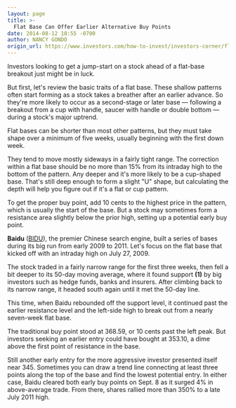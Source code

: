 ```yaml
---
layout: page
title: >-
  Flat Base Can Offer Earlier Alternative Buy Points
date: 2014-08-12 18:55 -0700
author: NANCY GONDO
origin_url: https://www.investors.com/how-to-invest/investors-corner/flat-base-can-offer-earlier-alternative-buy-points
---
```





Investors looking to get a jump-start on a stock ahead of a flat-base breakout just might be in luck.


But first, let's review the basic traits of a flat base. These shallow patterns often start forming as a stock takes a breather after an earlier advance. So they're more likely to occur as a second-stage or later base — following a breakout from a cup with handle, saucer with handle or double bottom — during a stock's major uptrend.


Flat bases can be shorter than most other patterns, but they must take shape over a minimum of five weeks, usually beginning with the first down week.


They tend to move mostly sideways in a fairly tight range. The correction within a flat base should be no more than 15% from its intraday high to the bottom of the pattern. Any deeper and it's more likely to be a cup-shaped base. That's still deep enough to form a slight "U" shape, but calculating the depth will help you figure out if it's a flat or cup pattern.


To get the proper buy point, add 10 cents to the highest price in the pattern, which is usually the start of the base. But a stock may sometimes form a resistance area slightly below the prior high, setting up a potential early buy point.


**Baidu** ([BIDU](https://research.investors.com/quote.aspx?symbol=BIDU)), the premier Chinese search engine, built a series of bases during its big run from early 2009 to 2011. Let's focus on the flat base that kicked off with an intraday high on July 27, 2009.


The stock traded in a fairly narrow range for the first three weeks, then fell a bit deeper to its 50-day moving average, where it found support **(1)** by big investors such as hedge funds, banks and insurers. After climbing back to its narrow range, it headed south again until it met the 50-day line.


This time, when Baidu rebounded off the support level, it continued past the earlier resistance level and the left-side high to break out from a nearly seven-week flat base.


The traditional buy point stood at 368.59, or 10 cents past the left peak. But investors seeking an earlier entry could have bought at 353.10, a dime above the first point of resistance in the base.


Still another early entry for the more aggressive investor presented itself near 345. Sometimes you can draw a trend line connecting at least three points along the top of the base and find the lowest potential entry. In either case, Baidu cleared both early buy points on Sept. 8 as it surged 4% in above-average trade. From there, shares rallied more than 350% to a late July 2011 high.





